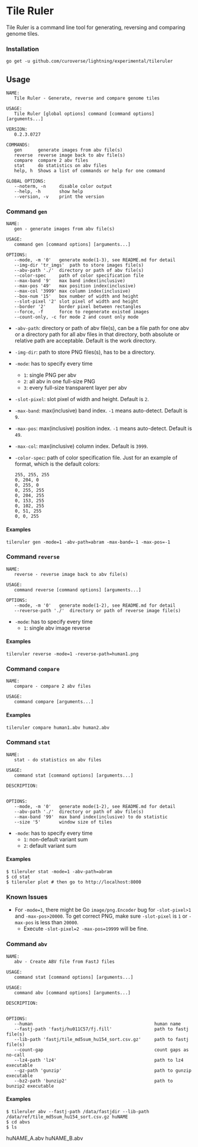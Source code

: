 Tile Ruler
==========

Tile Ruler is a command line tool for generating, reversing and comparing genome tiles.

### Installation

	go get -u github.com/curoverse/lightning/experimental/tileruler

## Usage

```
NAME:
   Tile Ruler - Generate, reverse and compare genome tiles

USAGE:
   Tile Ruler [global options] command [command options] [arguments...]

VERSION:
   0.2.3.0727

COMMANDS:
   gen		generate images from abv file(s)
   reverse	reverse image back to abv file(s)
   compare	compare 2 abv files
   stat		do statistics on abv files
   help, h	Shows a list of commands or help for one command

GLOBAL OPTIONS:
   --noterm, -n		disable color output
   --help, -h		show help
   --version, -v	print the version
```

### Command `gen`

```
NAME:
   gen - generate images from abv file(s)

USAGE:
   command gen [command options] [arguments...]

OPTIONS:
   --mode, -m '0'	generate mode(1-3), see README.md for detail
   --img-dir 'tr_imgs'	path to store images file(s)
   --abv-path './'	directory or path of abv file(s)
   --color-spec 	path of color specification file
   --max-band '9'	max band index(inclusive)
   --max-pos '49'	max position index(inclusive)
   --max-col '3999'	max column index(inclusive)
   --box-num '15'	box number of width and height
   --slot-pixel '2'	slot pixel of width and height
   --border '2'		border pixel between rectangles
   --force, -f		force to regenerate existed images
   --count-only, -c	for mode 2 and count only mode
```

- `-abv-path`: directory or path of abv file(s), can be a file path for one abv or a directory path for all abv files in that directory, both absolute or relative path are acceptable. Default is the work directory.
- `-img-dir`: path to store PNG files(s), has to be a directory.
- `-mode`: has to specify every time
	- `1`: single PNG per abv
	- `2`: all abv in one full-size PNG
	- `3`: every full-size transparent layer per abv
- `-slot-pixel`: slot pixel of width and height. Default is `2`.
- `-max-band`: max(inclusive) band index. `-1` means auto-detect. Default is `9`.
- `-max-pos`: max(inclusive) position index. `-1` means auto-detect. Default is `49`.
- `-max-col`: max(inclusive) column index. Default is `3999`.
- `-color-spec`: path of color specification file. Just for an example of format, which is the default colors:
	
	```
	255, 255, 255
	0, 204, 0
	0, 255, 0
	0, 255, 255
	0, 204, 255
	0, 153, 255
	0, 102, 255
	0, 51, 255
	0, 0, 255
	```

#### Examples

	tileruler gen -mode=1 -abv-path=abram -max-band=-1 -max-pos=-1

### Command `reverse`

```
NAME:
   reverse - reverse image back to abv file(s)

USAGE:
   command reverse [command options] [arguments...]

OPTIONS:
   --mode, -m '0'	generate mode(1-2), see README.md for detail
   --reverse-path './'	directory or path of reverse image file(s)
```

- `-mode`: has to specify every time
	- `1`: single abv image reverse

#### Examples

	tileruler reverse -mode=1 -reverse-path=human1.png

### Command `compare`

```
NAME:
   compare - compare 2 abv files

USAGE:
   command compare [arguments...]
```

#### Examples

	tileruler compare human1.abv human2.abv

### Command `stat`

```
NAME:
   stat - do statistics on abv files

USAGE:
   command stat [command options] [arguments...]

DESCRIPTION:


OPTIONS:
   --mode, -m '0'	generate mode(1-2), see README.md for detail
   --abv-path './'	directory or path of abv file(s)
   --max-band '99'	max band index(inclusive) to do statistic
   --size '5'		window size of tiles
```

- `-mode`: has to specify every time
	- `1`: non-default variant sum
	- `2`: default variant sum

#### Examples

	$ tileruler stat -mode=1 -abv-path=abram
	$ cd stat
	$ tileruler plot # then go to http://localhost:8000

### Known Issues

- For `-mode=1`, there might be Go `image/png.Encoder` bug for `-slot-pixel>1` and `-max-pos>20000`. To get correct PNG, make sure `-slot-pixel` is `1` or `-max-pos` is less than `20000`. 
	- Execute `-slot-pixel=2 -max-pos=19999` will be fine.

### Command `abv`

```
NAME:
   abv - Create ABV file from FastJ files

USAGE:
   command stat [command options] [arguments...]

USAGE:
   command abv [command options] [arguments...]

DESCRIPTION:


OPTIONS:
   --human                                              human name
   --fastj-path 'fastj/hu011C57/fj.fill'                path to fastj file(s)
   --lib-path 'fastj/tile_md5sum_hu154_sort.csv.gz'     path to fastj file(s)
   --count-gap                                          count gaps as no-call
   --lz4-path 'lz4'                                     path to lz4 executable
   --gz-path 'gunzip'                                   path to gunzip executable
   --bz2-path 'bunzip2'                                 path to bunzip2 executable

```

#### Examples

	$ tileruler abv --fastj-path /data/fastjdir --lib-path /data/ref/tile_md5sum_hu154_sort.csv.gz huNAME
	$ cd abvs
	$ ls
  huNAME_A.abv huNAME_B.abv


